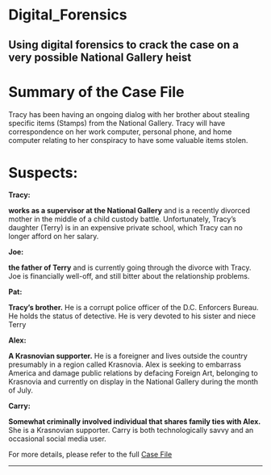 # Digital_Forensics
Using digital forensics to crack the case on a very possible National Gallery heist
---

# Summary of the Case File

Tracy has been having an ongoing dialog with her brother about stealing
specific items (Stamps) from the National Gallery. Tracy will have correspondence on her work
computer, personal phone, and home computer relating to her conspiracy to have some
valuable items stolen.

# Suspects:

**Tracy:**

**works as a supervisor at the National Gallery** and is a recently divorced mother in the middle
of a child custody battle. Unfortunately, Tracy’s daughter (Terry) is in an expensive private school,
which Tracy can no longer afford on her salary.

**Joe:**

**the father of Terry** and is currently going through the divorce with Tracy. Joe is financially
well-off, and still bitter about the relationship problems.

**Pat:**

**Tracy’s brother.** He is a corrupt police officer of the D.C. Enforcers Bureau. He holds the
status of detective. He is very devoted to his sister and niece Terry

**Alex:**

**A Krasnovian supporter.** He is a foreigner
and lives outside the country presumably in a region called Krasnovia. Alex is seeking to embarrass America and damage public relations by defacing Foreign
Art, belonging to Krasnovia and currently on display in the National Gallery during the month of July. 

**Carry:**

**Somewhat criminally involved individual that shares family ties with Alex.** She is a Krasnovian supporter. Carry is both technologically savvy and an occasional social media user. 

For more details, please refer to the full [Case File](https://github.com/ldover29/Digital_Forensics/blob/main/Case%20File/The_2012_National_Gallery_Scenario.pdf)

---

